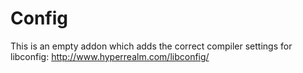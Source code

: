 Config
=======
This is an empty addon which adds the correct compiler 
settings for libconfig: http://www.hyperrealm.com/libconfig/